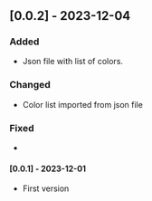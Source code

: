 #

## [0.0.2] - 2023-12-04

### Added

- Json file with list of colors.

### Changed

- Color list imported from json file

### Fixed

-

#### [0.0.1] - 2023-12-01

- First version